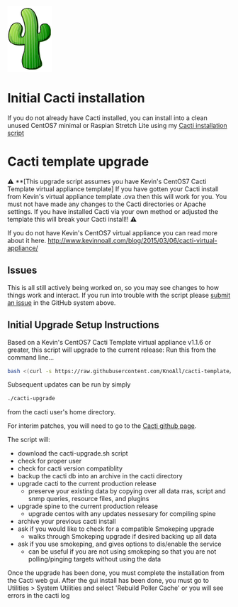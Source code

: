 ![Cacti Logo](/cacti.png)

# Initial Cacti installation
If you do not already have Cacti installed, you can install into a clean unused CentOS7 minimal or Raspian Stretch Lite using my
[Cacti installation script](install/)

# Cacti template upgrade
:warning: **[This upgrade script assumes you have Kevin's CentOS7 Cacti Template virtual appliance template] If you have gotten your Cacti install from Kevin's virtual appliance template .ova then this will work for you. You must not have made any changes to the Cacti directories or Apache settings. If you have installed Cacti via your own method or adjusted the template this will break your Cacti install!! :warning:

If you do not have Kevin's CentOS7 virtual appliance you can read more about it here.
http://www.kevinnoall.com/blog/2015/03/06/cacti-virtual-appliance/

## Issues
This is all still actively being worked on, so you may see changes to how things work and interact.
If you run into trouble with the script please [submit an issue](../../issues/) in the GitHub system above.

## Initial Upgrade Setup Instructions
Based on a Kevin's CentOS7 Cacti Template virtual appliance v1.1.6 or greater, this script will upgrade to the current release:
Run this from the command line...

```bash
bash <(curl -s https://raw.githubusercontent.com/KnoAll/cacti-template/master/bootstrap.sh)
```

Subsequent updates can be run by simply 
```bash
./cacti-upgrade
```
from the cacti user's home directory.

For interim patches, you will need to go to the [Cacti github page](../../Cacti/Caqcti/).

The script will:
* download the cacti-upgrade.sh script
* check for proper user
* check for cacti version compatiblity
* backup the cacti db into an archive in the cacti directory
* upgrade cacti to the current production release
  * preserve your existing data by copying over all data rras, script and snmp queries, resource files, and plugins
* upgrade spine to the current production release
  * upgrade centos with any updates nessesary for compiling spine
* archive your previous cacti install
* ask if you would like to check for a compatible Smokeping upgrade
  * walks through Smokeping upgrade if desired backing up all data
* ask if you use smokeping, and gives options to dis/enable the service
  * can be useful if you are not using smokeping so that you are not polling/pinging targets without using the data

Once the upgrade has been done, you must complete the installation from the Cacti web gui.
After the gui install has been done, you must go to Utilities > System Utilities and select 'Rebuild Poller Cache' or you will see errors in the cacti log
